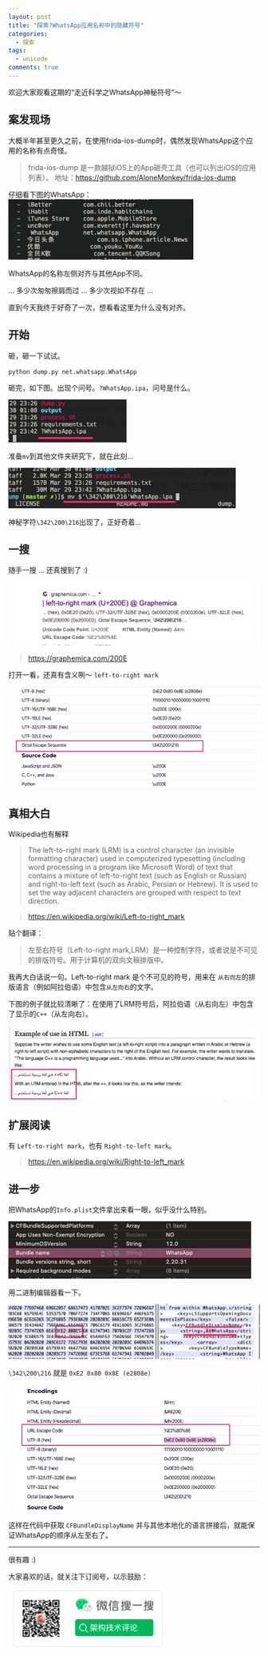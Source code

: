 ```yaml
---
layout: post
title: "探索?WhatsApp应用名称中的隐藏符号"
categories:
  - 探索
tags:
  - unicode
comments: true
---
```


欢迎大家观看这期的“走近科学之WhatsApp神秘符号”～

<!-- more -->


## 案发现场

大概半年甚至更久之前，在使用frida-ios-dump时，偶然发现WhatsApp这个应用的名称有点奇怪。

> frida-ios-dump 是一款越狱iOS上的App砸壳工具（也可以列出iOS的应用列表）。
> 地址：https://github.com/AloneMonkey/frida-ios-dump

仔细看下图的WhatsApp：
![](/media/15855012198617.jpg)

WhatsApp的名称左侧对齐与其他App不同。

... 多少次匆匆擦肩而过 ... 多少次视如不存在 ...

直到今天我终于好奇了一次，想看看这里为什么没有对齐。


## 开始

砸，砸一下试试。

```
python dump.py net.whatsapp.WhatsApp
```

砸完，如下图。出现个问号。`?WhatsApp.ipa`，问号是什么。

![](/media/15855017374127.jpg)

准备`mv`到其他文件夹研究下，就在此刻...

![](/media/15855018704881.jpg)

神秘字符`\342\200\216`出现了，正好奇着...

## 一搜

随手一搜 ... 还真搜到了 :)

![](/media/15855020124999.jpg)

> https://graphemica.com/200E

打开一看，还真有含义咧～ `left-to-right mark` 

![](/media/15855021218820.jpg)

## 真相大白

Wikipedia也有解释

> The left-to-right mark (LRM) is a control character (an invisible formatting character) used in computerized typesetting (including word processing in a program like Microsoft Word) of text that contains a mixture of left-to-right text (such as English or Russian) and right-to-left text (such as Arabic, Persian or Hebrew). It is used to set the way adjacent characters are grouped with respect to text direction.

> https://en.wikipedia.org/wiki/Left-to-right_mark

贴个翻译：

> 左至右符号（Left-to-right mark,LRM）是一种控制字符，或者说是不可见的排版符号。用于计算机的双向文稿排版中。

我再大白话说一句。Left-to-right mark 是个不可见的符号，用来在 `从右向左`的排版语言（例如阿拉伯语）中包含`从左向右`的文字。

下图的例子就比较清晰了：在使用了LRM符号后，阿拉伯语（从右向左）中包含了显示的`C++`（从左向右）。

![](/media/15855024011241.jpg)


## 扩展阅读

有 `Left-to-right mark`，也有 `Right-to-left mark`。

> https://en.wikipedia.org/wiki/Right-to-left_mark


## 进一步

把WhatsApp的`Info.plist`文件拿出来看一眼，似乎没什么特别。

![](/media/15855026225466.jpg)

用二进制编辑器看一下。

![](/media/15855027112567.jpg)

`\342\200\216` 就是 `0xE2 0x80 0x8E (e2808e)`

![](/media/15855027969727.jpg)


这样在代码中获取 `CFBundleDisplayName` 并与其他本地化的语言拼接后，就能保证WhatsApp的顺序从左至右了。

---

很有趣 :)

大家喜欢的话，就关注下订阅号，以示鼓励：

![](/images/fun.png)